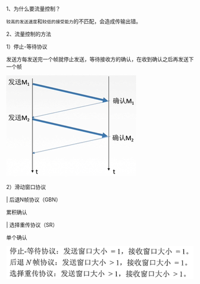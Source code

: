 1、为什么要流量控制？

`较高的发送速度`和`较低的接受能力`的不匹配，会造成传输出错。

2、流量控制的方法

1）停止-等待协议

发送方每发送完一个帧就停止发送，等待接收方的确认，在收到确认之后再发送下一个帧

![1606031402670](assets/1606031402670.png)

2）滑动窗口协议

| 后退N帧协议（GBN）

累积确认

| 选择重传协议（SR）

单个确认

![1606031674106](assets/1606031674106.png)

